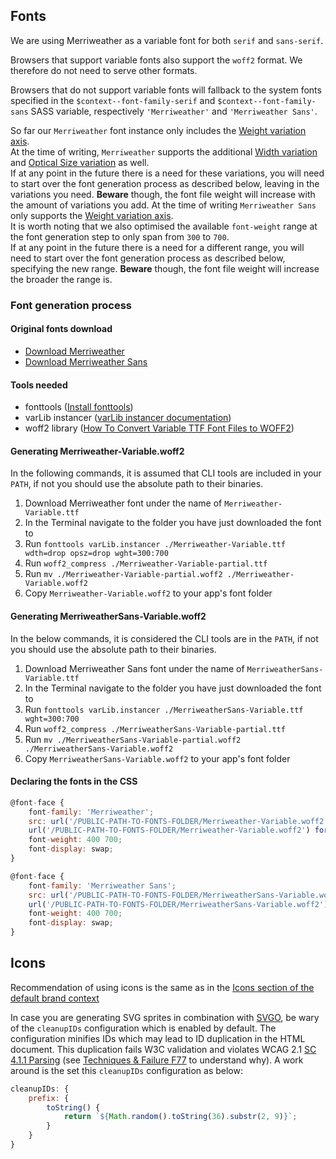 ## Fonts

We are using Merriweather as a variable font for both `serif` and `sans-serif`.

Browsers that support variable fonts also support the `woff2` format. We therefore
do not need to serve other formats.

Browsers that do not support variable fonts will fallback to the system fonts
specified in the `$context--font-family-serif` and `$context--font-family-sans`
SASS variable, respectively `'Merriweather'` and `'Merriweather Sans'`.

So far our `Merriweather` font instance only includes the [Weight variation
axis](https://developer.mozilla.org/en-US/docs/Web/CSS/CSS_Fonts/Variable_Fonts_Guide#weight).  
At the time of writing, `Merriweather` supports the additional [Width
variation](https://developer.mozilla.org/en-US/docs/Web/CSS/CSS_Fonts/Variable_Fonts_Guide#width) and [Optical Size variation](https://developer.mozilla.org/en-US/docs/Web/CSS/CSS_Fonts/Variable_Fonts_Guide#optical_size) as well.  
If at any point in the future there is a need for these variations, you will
need to start over the font generation process as described below, leaving in
the variations you need. **Beware** though, the font file weight will increase
with the amount of variations you add.
At the time of writing `Merriweather Sans` only supports the [Weight variation
axis](https://developer.mozilla.org/en-US/docs/Web/CSS/CSS_Fonts/Variable_Fonts_Guide#weight).  
It is worth noting that we also optimised the available `font-weight` range at
the font generation step to only span from `300` to `700`.  
If at any point in the future there is a need for a different range, you will
need to start over the font generation process as described below, specifying
the new range. **Beware** though, the font file weight will increase the broader
the range is.

### Font generation process

#### Original fonts download

- [Download Merriweather](https://github.com/SorkinType/Merriweather/blob/master/fonts/variable/Merriweather%5Bopsz%2Cwdth%2Cwght%5D.ttf)
- [Download Merriweather Sans](https://github.com/SorkinType/Merriweather-Sans/blob/master/fonts/variable/MerriweatherSans%5Bwght%5D.ttf)

#### Tools needed

- fonttools ([Install fonttools](https://pypi.org/project/fonttools/))
- varLib instancer ([varLib instancer documentation](https://fonttools.readthedocs.io/en/latest/varLib/instancer.html))
- woff2 library ([How To Convert Variable TTF Font Files to WOFF2](https://henry.codes/writing/how-to-convert-variable-ttf-font-files-to-woff2/))

#### Generating Merriweather-Variable.woff2

In the following commands, it is assumed that CLI tools are included in your
`PATH`, if not you should use the absolute path to their binaries.

1. Download Merriweather font under the name of `Merriweather-Variable.ttf`
2. In the Terminal navigate to the folder you have just downloaded the font to
3. Run `fonttools varLib.instancer ./Merriweather-Variable.ttf wdth=drop opsz=drop wght=300:700`
4. Run `woff2_compress ./Merriweather-Variable-partial.ttf`
5. Run `mv ./Merriweather-Variable-partial.woff2 ./Merriweather-Variable.woff2`
6. Copy `Merriweather-Variable.woff2` to your app's font folder

#### Generating MerriweatherSans-Variable.woff2

In the below commands, it is considered the CLI tools are in the `PATH`, if not
you should use the absolute path to their binaries.

1. Download Merriweather Sans font under the name of `MerriweatherSans-Variable.ttf`
2. In the Terminal navigate to the folder you have just downloaded the font to
3. Run `fonttools varLib.instancer ./MerriweatherSans-Variable.ttf wght=300:700`
4. Run `woff2_compress ./MerriweatherSans-Variable-partial.ttf`
5. Run `mv ./MerriweatherSans-Variable-partial.woff2 ./MerriweatherSans-Variable.woff2`
6. Copy `MerriweatherSans-Variable.woff2` to your app's font folder

#### Declaring the fonts in the CSS

```javascript
@font-face {
	font-family: 'Merriweather';
	src: url('/PUBLIC-PATH-TO-FONTS-FOLDER/Merriweather-Variable.woff2') format('woff2 supports variations'),
	url('/PUBLIC-PATH-TO-FONTS-FOLDER/Merriweather-Variable.woff2') format('woff2-variations');
	font-weight: 400 700;
	font-display: swap;
}

@font-face {
	font-family: 'Merriweather Sans';
	src: url('/PUBLIC-PATH-TO-FONTS-FOLDER/MerriweatherSans-Variable.woff2') format('woff2 supports variations'),
	url('/PUBLIC-PATH-TO-FONTS-FOLDER/MerriweatherSans-Variable.woff2') format('woff2-variations');
	font-weight: 400 700;
	font-display: swap;
}
```


## Icons

Recommendation of using icons is the same as in the 
[Icons section of the default brand context](../default/README.md#icons)

In case you are generating SVG sprites in combination with
[SVGO](https://github.com/svg/svgo), be wary of the `cleanupIDs` configuration
which is enabled by default. The configuration minifies IDs which may lead to ID
duplication in the HTML document. This duplication fails W3C
validation and violates WCAG 2.1 [SC 4.1.1
Parsing](https://www.w3.org/TR/WCAG21/#parsing) (see [Techniques & Failure
F77](https://www.w3.org/WAI/WCAG21/Techniques/failures/F77.html) to understand
why).
A work around is the set this `cleanupIDs` configuration as below:

```javascript
cleanupIDs: {
    prefix: {
        toString() {
            return `${Math.random().toString(36).substr(2, 9)}`;
        }
    }
}
```
